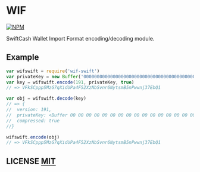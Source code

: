 # WIF
[![NPM](http://img.shields.io/npm/v/wif-swift.svg)](https://www.npmjs.org/package/wif-swift)


SwiftCash Wallet Import Format encoding/decoding module.


## Example

``` javascript
var wifswift = require('wif-swift')
var privateKey = new Buffer('0000000000000000000000000000000000000000000000000000000000000001', 'hex')
var key = wifswift.encode(191, privateKey, true)
// => VFkSCpppSMzG7qXidUPa4F52XzNbSvnr6NytsmB5nPwwnj37EbQ1

var obj = wifswift.decode(key)
// => {
//	version: 191,
//	privateKey: <Buffer 00 00 00 00 00 00 00 00 00 00 00 00 00 00 00 00 00 00 00 00 00 00 00 00 00 00 00 00 00 00 00 01>,
//	compressed: true
//}

wifswift.encode(obj)
// => VFkSCpppSMzG7qXidUPa4F52XzNbSvnr6NytsmB5nPwwnj37EbQ1
```

## LICENSE [MIT](LICENSE)
